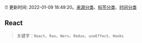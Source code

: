 :alarm_clock: 更新时间: 2022-01-09 18:49:20。[来源分类](../README.md)、[标签分类](../TAGS.md)、[时间分类](../TIMELINE.md)

## React


> 关键字：`React`、`Rax`、`Nerv`、`Redux`、`useEffect`、`Hooks`


